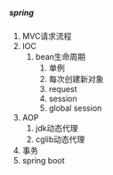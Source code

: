##### spring
1. MVC请求流程
2. IOC
    1. bean生命周期
        1. 单例
        2. 每次创建新对象
        3. request
        4. session
        5. global session
3. AOP
    1. jdk动态代理
    2. cglib动态代理
4. 事务
5. spring boot
